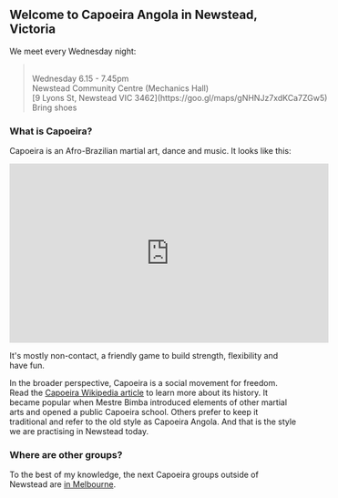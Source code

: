 ## Welcome to Capoeira Angola in Newstead, Victoria

We meet every Wednesday night:

<blockquote style="white-space: pre;">
Wednesday 6.15 - 7.45pm
Newstead Community Centre (Mechanics Hall)
[9 Lyons St, Newstead VIC 3462](https://goo.gl/maps/gNHNJz7xdKCa7ZGw5)
Bring shoes
</blockquote>

### What is Capoeira?

Capoeira is an Afro-Brazilian martial art, dance and music. It looks like this:

<iframe width="560" height="315" src="https://www.youtube-nocookie.com/embed/CGcOW1TrlB4" frameborder="0" allow="accelerometer; autoplay; encrypted-media; gyroscope; picture-in-picture" allowfullscreen></iframe>

It's mostly non-contact, a friendly game to build strength, flexibility and
have fun.

In the broader perspective, Capoeira is a social movement for freedom. Read
the [Capoeira Wikipedia article](https://en.wikipedia.org/wiki/Capoeira) to
learn more about its history. It became popular when Mestre Bimba introduced
elements of other martial arts and opened a public Capoeira school. Others
prefer to keep it traditional and refer to the old style as Capoeira Angola.
And that is the style we are practising in Newstead today.

### Where are other groups?

To the best of my knowledge, the next Capoeira groups outside of Newstead are
[in Melbourne](https://capoeira-melbourne.github.io/).
